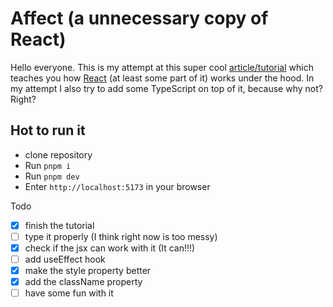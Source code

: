 # Affect (a unnecessary copy of React)

Hello everyone. This is my attempt at this super cool [article/tutorial](https://pomb.us/build-your-own-react/) which teaches you how [React](https://react.dev/) (at least some part of it) works under the hood. In my attempt I also try to add some TypeScript on top of it, because why not? Right? 

## Hot to run it

- clone repository
- Run `pnpm i`
- Run `pnpm dev`
- Enter `http://localhost:5173` in your browser


Todo
- [x] finish the tutorial
- [ ] type it properly (I think right now is too messy)
- [x] check if the jsx can work with it (It can!!!)
- [ ] add useEffect hook
- [x] make the style property better 
- [x] add the className property
- [ ] have some fun with it
